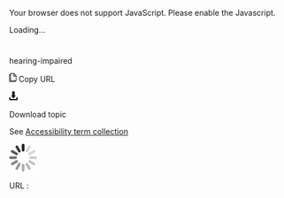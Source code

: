 Your browser does not support JavaScript. Please enable the Javascript.

Loading...

# 

hearing-impaired

![Copy URL](hearing-impaired_files/Copy.png)
Copy URL

![Download](hearing-impaired_files/Download.png)

Download topic

See [Accessibility term collection](https://worldready.cloudapp.net/Styleguide/Read?id=2700&topicid=26596)

![In progress](hearing-impaired_files/activity-large.gif)

URL :
